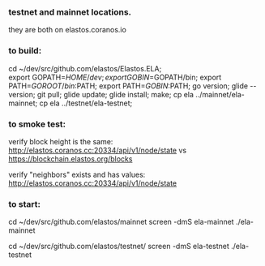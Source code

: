 ### testnet and mainnet locations.

  they are both on elastos.coranos.io

### to build:

  cd ~/dev/src/github.com/elastos/Elastos.ELA;  
  export GOPATH=$HOME/dev;
  export GOBIN=$GOPATH/bin;
  export PATH=$GOROOT/bin:$PATH;
  export PATH=$GOBIN:$PATH;
  go version;
  glide --version;
  git pull;
  glide update;
  glide install;
  make;
  cp ela ../mainnet/ela-mainnet;
  cp ela ../testnet/ela-testnet;

### to smoke test:

  verify block height is the same:
  <http://elastos.coranos.cc:20334/api/v1/node/state>
  vs
  <https://blockchain.elastos.org/blocks>

  verify "neighbors" exists and has values:
  <http://elastos.coranos.cc:20334/api/v1/node/state>

### to start:

  cd ~/dev/src/github.com/elastos/mainnet
  screen -dmS ela-mainnet ./ela-mainnet

  cd ~/dev/src/github.com/elastos/testnet/
  screen -dmS ela-testnet ./ela-testnet
